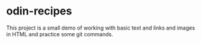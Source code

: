 # odin-recipes

This project is a small demo of working with basic text and links and images in HTML and practice some git commands.